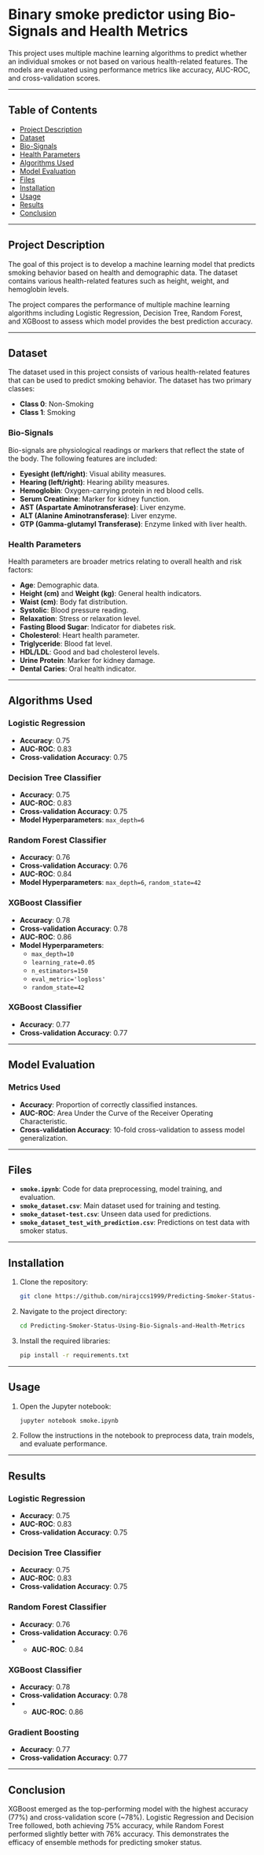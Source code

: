 # Binary smoke predictor using Bio-Signals and Health Metrics

This project uses multiple machine learning algorithms to predict whether an individual smokes or not based on various health-related features. The models are evaluated using performance metrics like accuracy, AUC-ROC, and cross-validation scores.

---

## Table of Contents
- [Project Description](#project-description)
- [Dataset](#dataset)
- [Bio-Signals](#bio-signals)
- [Health Parameters](#health-parameters)
- [Algorithms Used](#algorithms-used)
- [Model Evaluation](#model-evaluation)
- [Files](#files)
- [Installation](#installation)
- [Usage](#usage)
- [Results](#results)
- [Conclusion](#conclusion)

---

## Project Description
The goal of this project is to develop a machine learning model that predicts smoking behavior based on health and demographic data. The dataset contains various health-related features such as height, weight, and hemoglobin levels.

The project compares the performance of multiple machine learning algorithms including Logistic Regression, Decision Tree, Random Forest, and XGBoost to assess which model provides the best prediction accuracy.

---

## Dataset
The dataset used in this project consists of various health-related features that can be used to predict smoking behavior. The dataset has two primary classes:

- **Class 0**: Non-Smoking
- **Class 1**: Smoking

### Bio-Signals
Bio-signals are physiological readings or markers that reflect the state of the body. The following features are included:
- **Eyesight (left/right)**: Visual ability measures.
- **Hearing (left/right)**: Hearing ability measures.
- **Hemoglobin**: Oxygen-carrying protein in red blood cells.
- **Serum Creatinine**: Marker for kidney function.
- **AST (Aspartate Aminotransferase)**: Liver enzyme.
- **ALT (Alanine Aminotransferase)**: Liver enzyme.
- **GTP (Gamma-glutamyl Transferase)**: Enzyme linked with liver health.

### Health Parameters
Health parameters are broader metrics relating to overall health and risk factors:
- **Age**: Demographic data.
- **Height (cm)** and **Weight (kg)**: General health indicators.
- **Waist (cm)**: Body fat distribution.
- **Systolic**: Blood pressure reading.
- **Relaxation**: Stress or relaxation level.
- **Fasting Blood Sugar**: Indicator for diabetes risk.
- **Cholesterol**: Heart health parameter.
- **Triglyceride**: Blood fat level.
- **HDL/LDL**: Good and bad cholesterol levels.
- **Urine Protein**: Marker for kidney damage.
- **Dental Caries**: Oral health indicator.

---

## Algorithms Used
### Logistic Regression
- **Accuracy**: 0.75
- **AUC-ROC**: 0.83
- **Cross-validation Accuracy**: 0.75

### Decision Tree Classifier
- **Accuracy**: 0.75
- **AUC-ROC**: 0.83
- **Cross-validation Accuracy**: 0.75
- **Model Hyperparameters**: `max_depth=6`

### Random Forest Classifier
- **Accuracy**: 0.76
- **Cross-validation Accuracy**: 0.76
-  **AUC-ROC**: 0.84
- **Model Hyperparameters**: `max_depth=6`, `random_state=42`

### XGBoost Classifier
- **Accuracy**: 0.78
- **Cross-validation Accuracy**: 0.78
-  **AUC-ROC**: 0.86
- **Model Hyperparameters**:
  - `max_depth=10`
  - `learning_rate=0.05`
  - `n_estimators=150`
  - `eval_metric='logloss'`
  - `random_state=42`
 ### XGBoost Classifier
- **Accuracy**: 0.77
- **Cross-validation Accuracy**: 0.77


---

## Model Evaluation
### Metrics Used
- **Accuracy**: Proportion of correctly classified instances.
- **AUC-ROC**: Area Under the Curve of the Receiver Operating Characteristic.
- **Cross-validation Accuracy**: 10-fold cross-validation to assess model generalization.

---

## Files
- **`smoke.ipynb`**: Code for data preprocessing, model training, and evaluation.
- **`smoke_dataset.csv`**: Main dataset used for training and testing.
- **`smoke_dataset-test.csv`**: Unseen data used for predictions.
- **`smoke_dataset_test_with_prediction.csv`**: Predictions on test data with smoker status.

---

## Installation
1. Clone the repository:
   ```bash
   git clone https://github.com/nirajccs1999/Predicting-Smoker-Status-Using-Bio-Signals-and-Health-Metrics.git
   ```
2. Navigate to the project directory:
   ```bash
   cd Predicting-Smoker-Status-Using-Bio-Signals-and-Health-Metrics
   ```
3. Install the required libraries:
   ```bash
   pip install -r requirements.txt
   ```

---

## Usage
1. Open the Jupyter notebook:
   ```bash
   jupyter notebook smoke.ipynb
   ```
2. Follow the instructions in the notebook to preprocess data, train models, and evaluate performance.

---

## Results
### Logistic Regression
- **Accuracy**: 0.75
- **AUC-ROC**: 0.83
- **Cross-validation Accuracy**: 0.75

### Decision Tree Classifier
- **Accuracy**: 0.75
- **AUC-ROC**: 0.83
- **Cross-validation Accuracy**: 0.75

### Random Forest Classifier
- **Accuracy**: 0.76
- **Cross-validation Accuracy**: 0.76
- - **AUC-ROC**: 0.84


### XGBoost Classifier
- **Accuracy**: 0.78
- **Cross-validation Accuracy**: 0.78
- - **AUC-ROC**: 0.86


### Gradient Boosting
- **Accuracy**: 0.77
- **Cross-validation Accuracy**: 0.77



---

## Conclusion
XGBoost emerged as the top-performing model with the highest accuracy (77%) and cross-validation score (~78%). Logistic Regression and Decision Tree followed, both achieving 75% accuracy, while Random Forest performed slightly better with 76% accuracy. This demonstrates the efficacy of ensemble methods for predicting smoker status.

